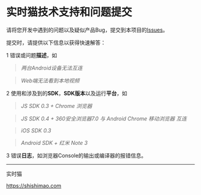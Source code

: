 # 实时猫技术支持和问题提交

请将您开发中遇到的问题以及疑似产品Bug，提交到本项目的[Issues](https://github.com/RTCat/RTCat_issues/issues)。

提交时，请提供以下信息以获得快速解答：

1 错误或问题**描述**，如

> *两台Android设备无法互连*

> *Web端无法看到本地视频*

2 使用和涉及到的**SDK**，**SDK版本**以及运行**平台**，如

> *JS SDK 0.3 + Chrome 浏览器*

> *JS SDK 0.4 + 360安全浏览器7.0 与 Android Chrome 移动浏览器 互连*

> *iOS SDK 0.3*

> *Android SDK + 红米 Note 3*

3 错误**日志**，如浏览器Console的输出或编译器的报错信息。

-----

实时猫

https://shishimao.com
